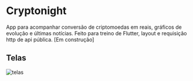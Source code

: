 # Cryptonight

App para acompanhar conversão de criptomoedas em reais, gráficos de evolução e últimas notícias. Feito para treino de Flutter, layout e requisição http de api pública. [Em construção]

## Telas

![telas](https://i.imgur.com/FaWQrFM.png)